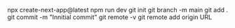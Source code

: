 npx create-next-app@latest
npm run dev
git init
git branch -m main
git add .
git commit -m "Innitial commit"
git remote -v
git remote add origin URL